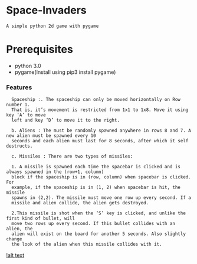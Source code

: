 # Space-Invaders
    A simple python 2d game with pygame
    
# Prerequisites
   * python 3.0
   * pygame(Install using pip3 install pygame)
   
    
### Features
      Spaceship​ :. The spaceship can only be moved horizontally on Row number 1.
      That is, it’s movement is restricted from 1x1 to 1x8. Move it using key ‘A’ to move
      left and key ‘D’ to move it to the right.
      
      b. Aliens​ : The must be randomly spawned anywhere in rows 8 and 7. A new alien must be spawned every 10
      seconds and each alien must last for 8 seconds, after which it self destructs.
      
      c. Missiles​ : There are two types of missiles:
      
      1. A missile is spawned each time the spacebar is clicked and is always spawned in the (row+1, column)
      block if the spaceship is in (row, column) when spacebar is clicked. For
      example, if the spaceship is in (1, 2) when spacebar is hit, the missile
      spawns in (2,2). The missile must move one row up every second. If a
      missile and alien collide, the alien gets destroyed.
      
      2.This missile is shot when the ‘S’ key is clicked, and unlike the first kind of bullet, will
      move two rows up every second. If this bullet collides with an alien, the
      alien will exist on the board for another 5 seconds. Also slightly change
      the look of the alien when this missile collides with it.
      
  [!alt text](space_invaders_img.png)
